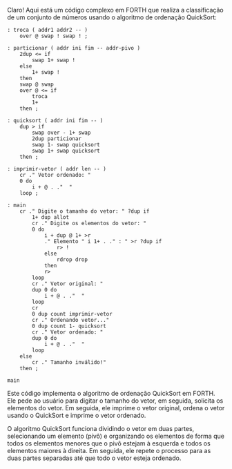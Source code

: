 Claro! Aqui está um código complexo em FORTH que realiza a classificação de um conjunto de números usando o algoritmo de ordenação QuickSort:

```FORTH
: troca ( addr1 addr2 -- )
    over @ swap ! swap ! ;

: particionar ( addr ini fim -- addr-pivo )
    2dup <= if
        swap 1+ swap !
    else
        1+ swap !
    then
    swap @ swap
    over @ <= if
        troca
        1+
    then ;

: quicksort ( addr ini fim -- )
    dup > if
        swap over - 1+ swap
        2dup particionar
        swap 1- swap quicksort
        swap 1+ swap quicksort
    then ;

: imprimir-vetor ( addr len -- )
    cr ." Vetor ordenado: "
    0 do
        i + @ . ."  "
    loop ;

: main
    cr ." Digite o tamanho do vetor: " ?dup if
        1+ dup allot
        cr ." Digite os elementos do vetor: "
        0 do
            i + dup @ 1+ >r
            ." Elemento " i 1+ . ." : " >r ?dup if
                r> !
            else
                rdrop drop
            then
            r>
        loop
        cr ." Vetor original: "
        dup 0 do
            i + @ . ."  "
        loop
        cr
        0 dup count imprimir-vetor
        cr ." Ordenando vetor..."
        0 dup count 1- quicksort
        cr ." Vetor ordenado: "
        dup 0 do
            i + @ . ."  "
        loop
    else
        cr ." Tamanho inválido!"
    then ;

main
```

Este código implementa o algoritmo de ordenação QuickSort em FORTH. Ele pede ao usuário para digitar o tamanho do vetor, em seguida, solicita os elementos do vetor. Em seguida, ele imprime o vetor original, ordena o vetor usando o QuickSort e imprime o vetor ordenado.

O algoritmo QuickSort funciona dividindo o vetor em duas partes, selecionando um elemento (pivô) e organizando os elementos de forma que todos os elementos menores que o pivô estejam à esquerda e todos os elementos maiores à direita. Em seguida, ele repete o processo para as duas partes separadas até que todo o vetor esteja ordenado.